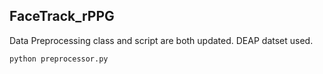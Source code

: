 ## FaceTrack_rPPG

Data Preprocessing class and script are both updated. DEAP datset used.  


```shell
python preprocessor.py

```
